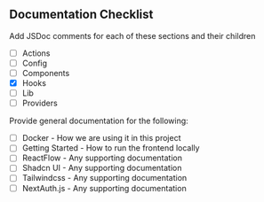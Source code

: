 ## Documentation Checklist

Add JSDoc comments for each of these sections and their children

- [ ] Actions
- [ ] Config
- [ ] Components
- [x] Hooks
- [ ] Lib
- [ ] Providers

Provide general documentation for the following:

- [ ] Docker - How we are using it in this project
- [ ] Getting Started - How to run the frontend locally
- [ ] ReactFlow - Any supporting documentation
- [ ] Shadcn UI - Any supporting documentation
- [ ] Tailwindcss - Any supporting documentation
- [ ] NextAuth.js - Any supporting documentation
